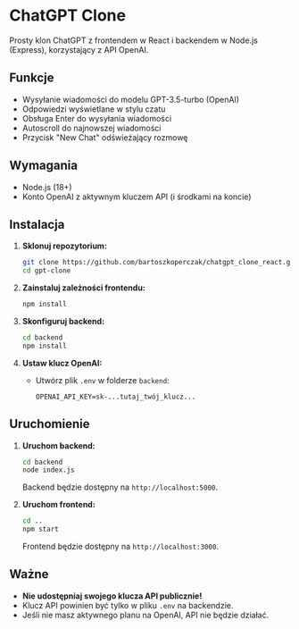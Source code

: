 # ChatGPT Clone

Prosty klon ChatGPT z frontendem w React i backendem w Node.js (Express), korzystający z API OpenAI.

## Funkcje

- Wysyłanie wiadomości do modelu GPT-3.5-turbo (OpenAI)
- Odpowiedzi wyświetlane w stylu czatu
- Obsługa Enter do wysyłania wiadomości
- Autoscroll do najnowszej wiadomości
- Przycisk "New Chat" odświeżający rozmowę

## Wymagania

- Node.js (18+)
- Konto OpenAI z aktywnym kluczem API (i środkami na koncie)

## Instalacja

1. **Sklonuj repozytorium:**
   ```bash
   git clone https://github.com/bartoszkoperczak/chatgpt_clone_react.git
   cd gpt-clone
   ```

2. **Zainstaluj zależności frontendu:**
   ```bash
   npm install
   ```

3. **Skonfiguruj backend:**
   ```bash
   cd backend
   npm install
   ```

4. **Ustaw klucz OpenAI:**
   - Utwórz plik `.env` w folderze `backend`:
     ```
     OPENAI_API_KEY=sk-...tutaj_twój_klucz...
     ```

## Uruchomienie

1. **Uruchom backend:**
   ```bash
   cd backend
   node index.js
   ```
   Backend będzie dostępny na `http://localhost:5000`.

2. **Uruchom frontend:**
   ```bash
   cd ..
   npm start
   ```
   Frontend będzie dostępny na `http://localhost:3000`.

## Ważne

- **Nie udostępniaj swojego klucza API publicznie!**
- Klucz API powinien być tylko w pliku `.env` na backendzie.
- Jeśli nie masz aktywnego planu na OpenAI, API nie będzie działać.
